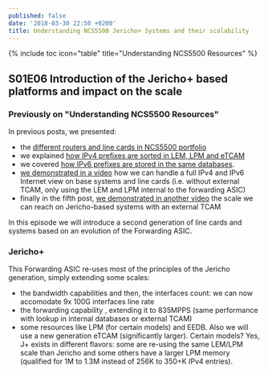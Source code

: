 ```yaml
---
published: false
date: '2018-03-30 22:50 +0200'
title: Understanding NCS5500 Jericho+ Systems and their scalability
---
```

{% include toc icon="table" title="Understanding NCS5500 Resources" %}  

## S01E06 Introduction of the Jericho+ based platforms and impact on the scale

### Previously on "Understanding NCS5500 Resources"

In previous posts, we presented:
- the [different routers and line cards in NCS5500 portfolio](https://xrdocs.github.io/cloud-scale-networking/tutorials/2017-08-02-understanding-ncs5500-resources-s01e01/)  
- we explained [how IPv4 prefixes are sorted in LEM, LPM and eTCAM](https://xrdocs.github.io/cloud-scale-networking/tutorials/2017-08-03-understanding-ncs5500-resources-s01e02/)
- we covered [how IPv6 prefixes are stored in the same databases](https://xrdocs.github.io/cloud-scale-networking/tutorials/2017-08-07-understanding-ncs5500-resources-s01e03/).
- [we demonstrated in a video](https://xrdocs.github.io/cloud-scale-networking/tutorials/2017-12-30-full-internet-view-on-base-ncs-5500-systems-s01e04/) how we can handle a full IPv4 and IPv6 Internet view on base systems and line cards (i.e. without external TCAM, only using the LEM and LPM internal to the forwarding ASIC)
- finally in the fifth post, [we demonstrated in another video](https://xrdocs.github.io/cloud-scale-networking/tutorials/2018-01-25-s01e05-large-routing-tables-on-scale-ncs-5500-systems/) the scale we can reach on Jericho-based systems with an external TCAM

In this episode we will introduce a second generation of line cards and systems based on an evolution of the Forwarding ASIC.

### Jericho+

This Forwarding ASIC re-uses most of the principles of the Jericho generation, simply extending some scales:
- the bandwidth capabilities and then, the interfaces count: we can now accomodate 9x 100G interfaces line rate
- the forwarding capability , extending it to 835MPPS (same performance with lookup in internal databases or external TCAM)
- some resources like LPM (for certain models) and EEDB. Also we will use a new generation eTCAM (significantly larger).
Certain models? Yes, J+ exists in different flavors: some are re-using the same LEM/LPM scale than Jericho and some others have a larger LPM memory (qualified for 1M to 1.3M instead of 256K to 350+K IPv4 entries).


